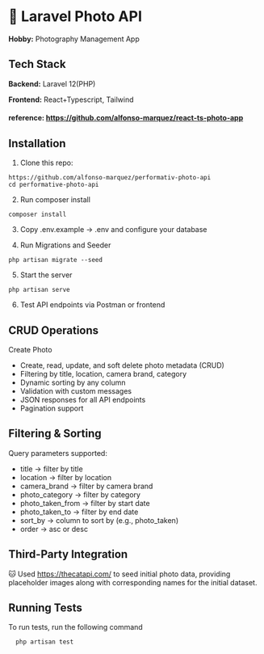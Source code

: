 # 📸 Laravel Photo API

**Hobby:** Photography Management App

## Tech Stack

**Backend:** Laravel 12(PHP)

**Frontend:** React+Typescript, Tailwind

#### reference: https://github.com/alfonso-marquez/react-ts-photo-app

## Installation

1. Clone this repo:

```
https://github.com/alfonso-marquez/performativ-photo-api
cd performative-photo-api
```

2. Run composer install

```
composer install
```

3. Copy .env.example → .env and configure your database

4. Run Migrations and Seeder

```
php artisan migrate --seed
```

5. Start the server

```
php artisan serve
```

6. Test API endpoints via Postman or frontend

## CRUD Operations

Create Photo

-   Create, read, update, and soft delete photo metadata (CRUD)
-   Filtering by title, location, camera brand, category
-   Dynamic sorting by any column
-   Validation with custom messages
-   JSON responses for all API endpoints
-   Pagination support

## Filtering & Sorting

Query parameters supported:

-   title → filter by title
-   location → filter by location
-   camera_brand → filter by camera brand
-   photo_category → filter by category
-   photo_taken_from → filter by start date
-   photo_taken_to → filter by end date
-   sort_by → column to sort by (e.g., photo_taken)
-   order → asc or desc

## Third-Party Integration

🐱 Used https://thecatapi.com/ to seed initial photo data, providing placeholder images along with corresponding names for the initial dataset.

## Running Tests

To run tests, run the following command

```bash
  php artisan test
```
